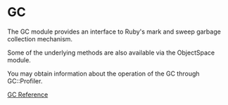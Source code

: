 # GC

The GC module provides an interface to Ruby's mark and sweep garbage
collection mechanism.

Some of the underlying methods are also available via the ObjectSpace module.

You may obtain information about the operation of the GC through GC::Profiler.

[GC Reference](https://ruby-doc.org/core-2.5.0/GC.html)
